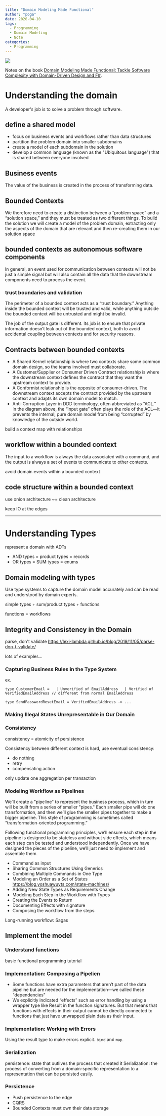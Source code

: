 ```yaml
---
title: "Domain Modeling Made Functional"
author: "poga"
date: 2020-04-10
tags:
  - Programming
  - Domain Modeling
  - Note
categories:
  - Programming
---
```


![](/post/2020-04-10_domain-modeling-made-functional/book.jpg)

Notes on the book [Domain Modeling Made Functional: Tackle Software Complexity with Domain-Driven Design and F#](https://www.amazon.com/Domain-Modeling-Made-Functional-Domain-Driven/dp/1680502549).

<!--more-->

# Understanding the domain

A developer's job is to solve a problem through software.

## define a shared model

* focus on business events and workflows rather than data structures
* partition the problem domain into smaller subdomains
* create a model of each subdomain in the solution
* develop a common language (known as the "Ubiquitous language") that is shared between everyone involved

## Business events

The value of the business is created in the process of transforming data.

## Bounded Contexts

We therefore need to create a distinction between a “problem space” and a “solution space,” and they must be treated as two different things. To build the solution we will create a model of the problem domain, extracting only the aspects of the domain that are relevant and then re-creating them in our solution space

## bounded contexts as autonomous software components

In general, an event used for communication between contexts will not be just a simple signal but will also contain all the data that the downstream components need to process the event.

### trust boundaries and validation

The perimeter of a bounded context acts as a “trust boundary.” Anything inside the bounded context will be trusted and valid, while anything outside the bounded context will be untrusted and might be invalid.

The job of the output gate is different. Its job is to ensure that private information doesn’t leak out of the bounded context, both to avoid accidental coupling between contexts and for security reasons.

## Contracts between bounded contexts

* A Shared Kernel relationship is where two contexts share some common domain design, so the teams involved must collaborate.
* A Customer/Supplier or Consumer Driven Contract relationship is where the downstream context defines the contract that they want the upstream context to provide.
* A Conformist relationship is the opposite of consumer-driven. The downstream context accepts the contract provided by the upstream context and adapts its own domain model to match.
* Anti-Corruption Layer in DDD terminology, often abbreviated as “ACL.” In the diagram above, the “input gate” often plays the role of the ACL—it prevents the internal, pure domain model from being “corrupted” by knowledge of the outside world.

build a context map with relationships

## workflow within a bounded context

The input to a workflow is always the data associated with a command, and the output is always a set of events to communicate to other contexts.

avoid domain events within a bounded context

## code structure within a bounded context

use onion architecture ~= clean architecture

keep IO at the edges

---

# Understanding Types

represent a domain with ADTs

* AND types = product types = records
* OR types = SUM types = enums

## Domain modeling with types

Use type systems to capture the domain model accurately and can be read and understood by domain experts.

simple types + sum/product types + functions

functions = workflows

## Integrity and Consistency in the Domain

parse, don't validate https://lexi-lambda.github.io/blog/2019/11/05/parse-don-t-validate/

lots of examples...

### Capturing Business Rules in the Type System

ex.
```
type​ CustomerEmail = ​  | Unverified ​of​ EmailAddress ​  | Verified ​of​ VerifiedEmailAddress ​// different from normal EmailAddress​

type​ SendPasswordResetEmail = VerifiedEmailAddress -> ...
```

### Making Illegal States Unrepresentable in Our Domain

### Consistency

consistency = atomicity of persistence

Consistency between different context is hard, use eventual consistency:

* do nothing
* retry
* compensating action

only update one aggregation per transaction

### Modeling Workflow as Pipelines

We’ll create a "pipeline" to represent the business process, which in turn will be built from a series of smaller "pipes." Each smaller pipe will do one transformation, and then we’ll glue the smaller pipes together to make a bigger pipeline. This style of programming is sometimes called “transformation-oriented programming.”

Following functional programming principles, we’ll ensure each step in the pipeline is designed to be stateless and without side effects, which means each step can be tested and understood independently. Once we have designed the pieces of the pipeline, we’ll just need to implement and assemble them.

* Command as input
* Sharing Common Structures Using Generics
* Combining Multiple Commands in One Type
* Modeling an Order as a Set of States https://blog.yoshuawuyts.com/state-machines/
* Adding New State Types as Requirements Change
* Modeling Each Step in the Workflow with Types
* Creating the Events to Return
* Documenting Effects with signature
* Composing the workflow from the steps

Long-running workflow: Sagas

## Implement the model

### Understand functions

basic functional programming tutorial

### Implementation: Composing a Pipelien

* Some functions have extra parameters that aren’t part of the data pipeline but are needed for the implementation—we called these "dependencies"
* We explicitly indicated “effects” such as error handling by using a wrapper type like Result in the function signatures. But that means that functions with effects in their output cannot be directly connected to functions that just have unwrapped plain data as their input.

### Implementation: Working with Errors

Using the result type to make errors explicit. `bind` and `map`.

### Serialization

persistence: state that outlives the process that created it
Serialization: the process of converting from a domain-specific representation to a representation that can be persisted easily.

### Persistence

* Push persistence to the edge
* CQRS
* Bounded Contexts must own their data storage

